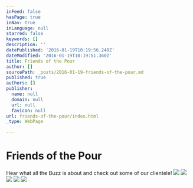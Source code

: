 ```yaml
---
inFeed: false
hasPage: true
inNav: true
inLanguage: null
starred: false
keywords: []
description: ''
datePublished: '2016-01-19T10:19:56.240Z'
dateModified: '2016-01-19T10:19:51.360Z'
title: Friends of the Pour
author: []
sourcePath: _posts/2016-01-19-friends-of-the-pour.md
published: true
authors: []
publisher:
  name: null
  domain: null
  url: null
  favicon: null
url: friends-of-the-pour/index.html
_type: WebPage

---
```

# Friends of the Pour

Hear what all the Buzz is about and check out some of our clientele!
![](https://s3-us-west-2.amazonaws.com/the-grid-img/p/de51a3d137043be1cd1dd8091c79d81b8e3e8f62.png)
![](https://s3-us-west-2.amazonaws.com/the-grid-img/p/42a4b8bf27553c770c9955f76126264af09e50c8.png)
![](https://s3-us-west-2.amazonaws.com/the-grid-img/p/5ebaa86d395455fb0f105ea5ed6fae9390a4f661.png)
![](https://s3-us-west-2.amazonaws.com/the-grid-img/p/bb5e04aecd1587de44b7c90347366009ac1bc2a5.jpg)
![](https://s3-us-west-2.amazonaws.com/the-grid-img/p/69376f86a0cd1e2474a33b83bfbec4b0335650ab.jpg)